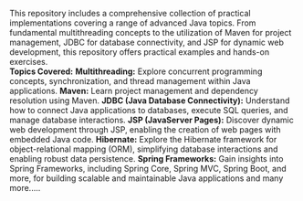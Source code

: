This repository includes a comprehensive collection of practical implementations covering a range of advanced Java topics. From fundamental multithreading concepts to the utilization of Maven for project management, JDBC for database connectivity, and JSP for dynamic web development, this repository offers practical examples and hands-on exercises.<br>
<b>Topics Covered:</b>
<b>Multithreading:</b> Explore concurrent programming concepts, synchronization, and thread management within Java applications.
<b>Maven:</b> Learn project management and dependency resolution using Maven.
<b>JDBC (Java Database Connectivity):</b> Understand how to connect Java applications to databases, execute SQL queries, and manage database interactions.
<b>JSP (JavaServer Pages):</b> Discover dynamic web development through JSP, enabling the creation of web pages with embedded Java code.
<b>Hibernate:</b> Explore the Hibernate framework for object-relational mapping (ORM), simplifying database interactions and enabling robust data persistence.
<b>Spring Frameworks:</b> Gain insights into Spring Frameworks, including Spring Core, Spring MVC, Spring Boot, and more, for building scalable and maintainable Java applications and many more.....
